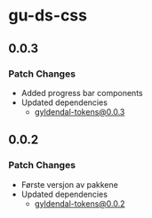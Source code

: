 # gu-ds-css

## 0.0.3

### Patch Changes

- Added progress bar components
- Updated dependencies
  - gyldendal-tokens@0.0.3

## 0.0.2

### Patch Changes

- Første versjon av pakkene
- Updated dependencies
  - gyldendal-tokens@0.0.2
